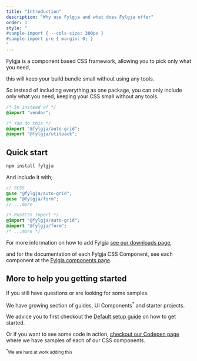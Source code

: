 ```yaml
---
title: "Introduction"
description: "Why use Fylgja and what does Fylgja offer"
order: 1
style: "
#sample-import { --cols-size: 300px }
#sample-import pre { margin: 0; }
"
---
```


Fylgja is a component based CSS framework,
allowing you to pick only what you need,

this will keep your build bundle small without using any tools.

So instead of including everything as one package,
you can only include only what you need,
keeping your CSS small without any tools.

```css
/* So instead of */
@import "vendor";

/* You do this */
@import "@fylgja/auto-grid";
@import "@fylgja/utilpack";
```

## Quick start

```bash
npm install fylgja
```

And include it with;

<div id="sample-import" class="auto-grid my-4">

```scss
// SCSS
@use "@fylgja/auto-grid";
@use "@fylgja/form";
// ...more
```

```css
/* PostCSS Import */
@import "@fylgja/auto-grid";
@import "@fylgja/form";
/* ...more */
```

</div>

For more information on how to add Fylgja [see our downloads page](/download/),

and for the documentation of each Fylgja CSS Component,
see each component at the [Fylgja components page](/components/).

## More to help you getting started

If you still have questions or are looking for some samples.

We have growing section of guides, UI Components<sup>*</sup> and starter projects.

We advice you to first checkout the [Default setup guide](/guides/default/)
on how to get started.

Or if you want to see some code in action,
[checkout our Codepen page](https://codepen.io/Fylgja) where we have samples of each of our CSS components.

<small><sup>*</sup>We are hard at work adding this</small>

